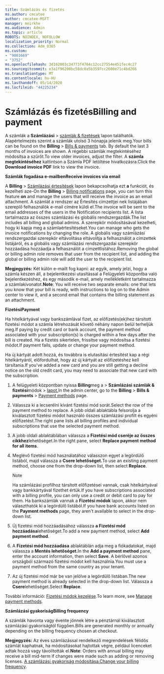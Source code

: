 ```yaml
---
title: Számlázás és fizetés
ms.author: cmcatee
author: cmcatee-MSFT
manager: mnirkhe
ms.audience: Admin
ms.topic: article
ROBOTS: NOINDEX, NOFOLLOW
localization_priority: Normal
ms.collection: Adm_O365
ms.custom:
- "9001669"
- "3752"
ms.openlocfilehash: 3d162003c34773f4764c12cc27554e451fec4c27
ms.sourcegitcommit: e3a1f96200bc58dc8a5b3597cc2600e71c4bd266
ms.translationtype: MT
ms.contentlocale: hu-HU
ms.lasthandoff: 05/14/2020
ms.locfileid: "44225234"
---
```

# <a name="billing-and-payment"></a><span data-ttu-id="5d8e0-102">Számlázás és fizetés</span><span class="sxs-lookup"><span data-stu-id="5d8e0-102">Billing and payment</span></span>

<span data-ttu-id="5d8e0-103">A számlák a **Számlázási**  >  [számlák & fizetések](https://go.microsoft.com/fwlink/p/?linkid=848039) lapon találhatók.  Alapértelmezés szerint a számlák utolsó 3 hónapja jelenik meg.</span><span class="sxs-lookup"><span data-stu-id="5d8e0-103">Your bills can be found on the **Billing** > [Bills & payments](https://go.microsoft.com/fwlink/p/?linkid=848039) tab.  By default the last 3 months of invoices are shown.</span></span>  <span data-ttu-id="5d8e0-104">A régebbi számlák megtekintéséhez módosítsa a szűrőt.</span><span class="sxs-lookup"><span data-stu-id="5d8e0-104">To view older invoices, adjust the filter.</span></span>  <span data-ttu-id="5d8e0-105">A **számla megtekintéséhez** kattintson a Számla PDF letöltése hivatkozásra.</span><span class="sxs-lookup"><span data-stu-id="5d8e0-105">Click the **Download invoice PDF** link to view the invoice.</span></span>

<span data-ttu-id="5d8e0-106">**Számlák fogadása e-mailben**</span><span class="sxs-lookup"><span data-stu-id="5d8e0-106">**Receive invoices via email**</span></span>

<span data-ttu-id="5d8e0-107">A **Billing**  >  [Számlázási értesítések](https://go.microsoft.com/fwlink/p/?linkid=853212) lapon bekapcsolhatja ezt **a** funkciót, és kezelheti aze-</span><span class="sxs-lookup"><span data-stu-id="5d8e0-107">On the **Billing** > [Billing notifications](https://go.microsoft.com/fwlink/p/?linkid=853212) page, you can turn this feature **on** and manage the users that will receive the invoice as an email attachment.</span></span> <span data-ttu-id="5d8e0-108">A számlát a rendszer az Értesítés címzettjei nek listájában szereplő felhasználók e-mail címére küldi el.</span><span class="sxs-lookup"><span data-stu-id="5d8e0-108">The invoice will be sent to the email addresses of the users in the Notification recipients list.</span></span> <span data-ttu-id="5d8e0-109">A lista tartalmazza az összes számlázási és globális rendszergazdák.</span><span class="sxs-lookup"><span data-stu-id="5d8e0-109">The list includes all billing and global admins.</span></span>  <span data-ttu-id="5d8e0-110">A szerepkör módosításával kezelheti, hogy ki kapja meg a számlaértesítéseket.</span><span class="sxs-lookup"><span data-stu-id="5d8e0-110">You can manage who gets the invoice notifications by changing the role.</span></span>  <span data-ttu-id="5d8e0-111">A globális vagy számlázási rendszergazdai szerepkör eltávolítása eltávolítja a felhasználót a címzettek listájáról, és a globális vagy számlázási rendszergazdai szerepkör hozzáadása hozzáadja a felhasználót a címzettlistához.</span><span class="sxs-lookup"><span data-stu-id="5d8e0-111">Removing the global or billing admin role removes that user from the recipient list, and adding the global or billing admin role will add the user to the recipient list.</span></span>

<span data-ttu-id="5d8e0-112">**Megjegyzés:** Két külön e-mailt fog kapni: az egyik, amely jelzi, hogy a számla készen áll, a bejelentkezési utasítással a Felügyeleti központba való bejelentkezéshez, és egy második e-mail, amely mellékletként tartalmazza a számlakivonatot.</span><span class="sxs-lookup"><span data-stu-id="5d8e0-112">**Note**: You will receive two separate emails: one that lets you know that your bill is ready, with instructions to log on to the Admin center to view it, and a second email that contains the billing statement as an attachment.</span></span>

<span data-ttu-id="5d8e0-113">**Fizetési**</span><span class="sxs-lookup"><span data-stu-id="5d8e0-113">**Payment**</span></span>

<span data-ttu-id="5d8e0-114">Ha hitelkártyával vagy bankszámlával fizet, az előfizetés(ek)hez társított fizetési módot a számla létrehozását követő néhány napon belül terheljük meg.</span><span class="sxs-lookup"><span data-stu-id="5d8e0-114">If paying by credit card or bank account, the payment method associated with your subscription(s) is charged within a few days after the bill is created.</span></span> <span data-ttu-id="5d8e0-115">Ha a fizetés sikertelen, frissítse vagy módosítsa a fizetési módot.</span><span class="sxs-lookup"><span data-stu-id="5d8e0-115">If payment fails, update or change your payment method.</span></span>

<span data-ttu-id="5d8e0-116">Ha új kártyát adott hozzá, és továbbra is elutasítási értesítést kap a régi hitelkártyáról, előfordulhat, hogy az új kártyát az előfizetéshez kell társítania.</span><span class="sxs-lookup"><span data-stu-id="5d8e0-116">If you've added a new card and you are still getting a decline notice on the old credit card, you may need to associate that new card with the subscription.</span></span>

1. <span data-ttu-id="5d8e0-117">A felügyeleti központban nyissa **Billing**meg a  >  **Számlázási számlák & fizetési**módok  >  [lapot.](https://go.microsoft.com/fwlink/p/?linkid=2018806)</span><span class="sxs-lookup"><span data-stu-id="5d8e0-117">In the admin center, go to the **Billing** > **Bills & payments** > [Payment methods](https://go.microsoft.com/fwlink/p/?linkid=2018806) page.</span></span>

2. <span data-ttu-id="5d8e0-118">Válassza ki a lecserélni kívánt fizetési mód sorát.</span><span class="sxs-lookup"><span data-stu-id="5d8e0-118">Select the row of the payment method to replace.</span></span> <span data-ttu-id="5d8e0-119">A jobb oldali ablaktábla felsorolja a kiválasztott fizetési módot használó összes számlázási profilt és egyéni előfizetést.</span><span class="sxs-lookup"><span data-stu-id="5d8e0-119">The right pane lists all billing profiles and individual subscriptions that use the selected payment method.</span></span>

3. <span data-ttu-id="5d8e0-120">A jobb oldali ablaktáblában válassza a **Fizetési mód cseréje az összes cikkhez**lehetőséget.</span><span class="sxs-lookup"><span data-stu-id="5d8e0-120">In the right pane, select **Replace payment method for all items**.</span></span>

4. <span data-ttu-id="5d8e0-121">Meglévő fizetési mód használatához válasszon egyet a legördülő listából, majd válassza a **Csere lehetőséget.**</span><span class="sxs-lookup"><span data-stu-id="5d8e0-121">To use an existing payment method, choose one from the drop-down list, then select **Replace**.</span></span>

    > [!NOTE]
    > <span data-ttu-id="5d8e0-122">Ha számlázási profilhoz társított előfizetései vannak, csak hitelkártyával vagy bankkártyával fizethet értük.</span><span class="sxs-lookup"><span data-stu-id="5d8e0-122">If you have subscriptions associated with a billing profile, you can only use a credit or debit card to pay for them.</span></span> <span data-ttu-id="5d8e0-123">Ha bankszámlák vannak a **Fizetési módok** lapon, akkor nem választhatók ki a legördülő listából.</span><span class="sxs-lookup"><span data-stu-id="5d8e0-123">If you have bank accounts listed on the **Payment methods** page, they aren't available to select in the drop-down list.</span></span>

5. <span data-ttu-id="5d8e0-124">Új fizetési mód hozzáadásához válassza **a Fizetési mód hozzáadása**lehetőséget.</span><span class="sxs-lookup"><span data-stu-id="5d8e0-124">To add a new payment method, select **Add payment method**.</span></span>

6. <span data-ttu-id="5d8e0-125">A **Fizetési mód hozzáadása** ablaktáblán adja meg a fiókadatokat, majd válassza a **Mentés lehetőséget.**</span><span class="sxs-lookup"><span data-stu-id="5d8e0-125">In the **Add a payment method** pane, enter the account information, then select **Save**.</span></span> <span data-ttu-id="5d8e0-126">A bérlővel azonos országból származó fizetési módot kell használnia.</span><span class="sxs-lookup"><span data-stu-id="5d8e0-126">You must use a payment method from the same country as your tenant.</span></span>

7. <span data-ttu-id="5d8e0-127">Az új fizetési mód már be van jelölve a legördülő listában.</span><span class="sxs-lookup"><span data-stu-id="5d8e0-127">The new payment method is already selected in the drop-down list.</span></span> <span data-ttu-id="5d8e0-128">Válassza a **Csere**lehetőséget.</span><span class="sxs-lookup"><span data-stu-id="5d8e0-128">Select **Replace**.</span></span>

<span data-ttu-id="5d8e0-129">További információ: [Fizetési módok kezelése](https://docs.microsoft.com/microsoft-365/commerce/billing-and-payments/manage-payment-methods).</span><span class="sxs-lookup"><span data-stu-id="5d8e0-129">To learn more, see [Manage payment methods](https://docs.microsoft.com/microsoft-365/commerce/billing-and-payments/manage-payment-methods).</span></span>

<span data-ttu-id="5d8e0-130">**Számlázási gyakoriság**</span><span class="sxs-lookup"><span data-stu-id="5d8e0-130">**Billing frequency**</span></span>

<span data-ttu-id="5d8e0-131">A számlák havonta vagy évente jönnek létre a pénztárnál kiválasztott számlázási gyakoriságtól függően.</span><span class="sxs-lookup"><span data-stu-id="5d8e0-131">Bills are generated monthly or annually depending on the billing frequency chosen at checkout.</span></span>  

<span data-ttu-id="5d8e0-132">**Megjegyzés:** Az éves számlázással rendelkező megrendelések félidős számlát kaphatnak, ha módosításokat hajtottak végre, például licenceket adtak hozzá vagy távolították el.</span><span class="sxs-lookup"><span data-stu-id="5d8e0-132">**Note**: Orders with annual billing may receive a bill mid-term if changes were made such as adding or removing licenses.</span></span> <span data-ttu-id="5d8e0-133">[A számlázási gyakoriság módosítása.](https://docs.microsoft.com/microsoft-365/commerce/billing-and-payments/change-payment-frequency)</span><span class="sxs-lookup"><span data-stu-id="5d8e0-133">[Change your billing frequency](https://docs.microsoft.com/microsoft-365/commerce/billing-and-payments/change-payment-frequency).</span></span>
